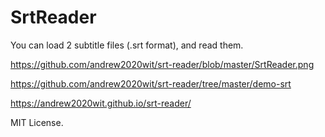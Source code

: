 # SrtReader

You can load 2 subtitle files (.srt format), and read them.

https://github.com/andrew2020wit/srt-reader/blob/master/SrtReader.png

https://github.com/andrew2020wit/srt-reader/tree/master/demo-srt

https://andrew2020wit.github.io/srt-reader/

MIT License.
